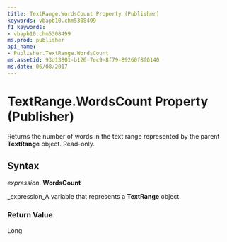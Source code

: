 ```yaml
---
title: TextRange.WordsCount Property (Publisher)
keywords: vbapb10.chm5308499
f1_keywords:
- vbapb10.chm5308499
ms.prod: publisher
api_name:
- Publisher.TextRange.WordsCount
ms.assetid: 93d13801-b126-7ec9-8f79-89260f8f0140
ms.date: 06/08/2017
---
```



# TextRange.WordsCount Property (Publisher)

Returns the number of words in the text range represented by the parent  **TextRange** object. Read-only.


## Syntax

 _expression_. **WordsCount**

 _expression_A variable that represents a  **TextRange** object.


### Return Value

Long


